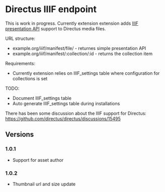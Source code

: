 # Directus IIIF endpoint

This is work in progress. Currently extension extension adds [IIIF presentation API](https://iiif.io/api/presentation/3.0/) support to Directus media files.

URL structure:
- example.org/iiif/manifest/file/<directus-UUID> - returnes simple presentation API 
- example.org/iiif/manifest/:collection/:id - returns the collection item

Requirements:
- Currently extension relies on IIIF_settings table where configuration for collections is set
  
TODO: 
- Document IIIF_settings table
- Auto generate IIIF_settings table during installations

There has been some discussion about the IIIF support for Directus: https://github.com/directus/directus/discussions/15495

## Versions
### 1.0.1
- Support for asset author
### 1.0.2
- Thumbnail url and size update